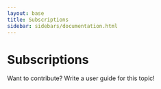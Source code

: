 ```yaml
---
layout: base
title: Subscriptions
sidebar: sidebars/documentation.html
---
```


# Subscriptions

Want to contribute? Write a user guide for this topic!
